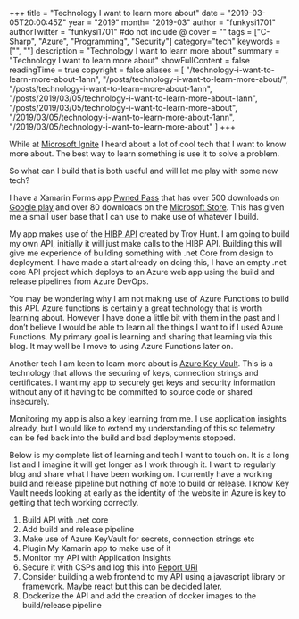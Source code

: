 +++
title = "Technology I want to learn more about"
date = "2019-03-05T20:00:45Z"
year = "2019"
month= "2019-03"
author = "funkysi1701"
authorTwitter = "funkysi1701" #do not include @
cover = ""
tags = ["C-Sharp", "Azure", "Programming", "Security"]
category="tech"
keywords = ["", ""]
description = "Technology I want to learn more about"
summary = "Technology I want to learn more about"
showFullContent = false
readingTime = true
copyright = false
aliases = [
    "/technology-i-want-to-learn-more-about-1ann",
    "/posts/technology-i-want-to-learn-more-about/",
    "/posts/technology-i-want-to-learn-more-about-1ann",
    "/posts/2019/03/05/technology-i-want-to-learn-more-about-1ann",
    "/posts/2019/03/05/technology-i-want-to-learn-more-about",
    "/2019/03/05/technology-i-want-to-learn-more-about-1ann",
    "/2019/03/05/technology-i-want-to-learn-more-about"
]
+++

While at [Microsoft Ignite](https://www.funkysi1701.com/2019/02/26/microsoft-ignite-the-tour-london) I heard about a lot of cool tech that I want to know more about. The best way to learn something is use it to solve a problem.

So what can I build that is both useful and will let me play with some new tech?

I have a Xamarin Forms app [Pwned Pass](https://www.funkysi1701.com/pwned-pass/) that has over 500 downloads on [Google play](https://play.google.com/store/apps/details?id=pwnedpasswords.pwnedpasswords) and over 80 downloads on the [Microsoft Store](https://www.microsoft.com/en-gb/p/pwned-pass/9nm2whnztnlt?rtc=1). This has given me a small user base that I can use to make use of whatever I build.

My app makes use of the [HIBP API](https://haveibeenpwned.com/API/v2) created by Troy Hunt. I am going to build my own API, initially it will just make calls to the HIBP API. Building this will give me experience of building something with .net Core from design to deployment. I have made a start already on doing this, I have an empty .net core API project which deploys to an Azure web app using the build and release pipelines from Azure DevOps.

You may be wondering why I am not making use of Azure Functions to build this API. Azure functions is certainly a great technology that is worth learning about. However I have done a little bit with them in the past and I don’t believe I would be able to learn all the things I want to if I used Azure Functions. My primary goal is learning and sharing that learning via this blog. It may well be I move to using Azure Functions later on.

Another tech I am keen to learn more about is [Azure Key Vault](https://docs.microsoft.com/en-gb/azure/key-vault/). This is a technology that allows the securing of keys, connection strings and certificates. I want my app to securely get keys and security information without any of it having to be committed to source code or shared insecurely.

Monitoring my app is also a key learning from me. I use application insights already, but I would like to extend my understanding of this so telemetry can be fed back into the build and bad deployments stopped.

Below is my complete list of learning and tech I want to touch on. It is a long list and I imagine it will get longer as I work through it. I want to regularly blog and share what I have been working on. I currently have a working build and release pipeline but nothing of note to build or release. I know Key Vault needs looking at early as the identity of the website in Azure is key to getting that tech working correctly.

1) Build API with .net core
2) Add build and release pipeline
3) Make use of Azure KeyVault for secrets, connection strings etc
4) Plugin My Xamarin app to make use of it
5) Monitor my API with Application Insights
6) Secure it with CSPs and log this into [Report URI](https://report-uri.com/)
7) Consider building a web frontend to my API using a javascript library or framework. Maybe react but this can be decided later.
8) Dockerize the API and add the creation of docker images to the build/release pipeline